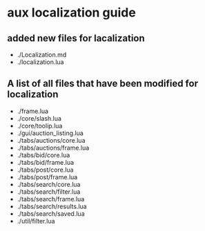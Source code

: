# aux localization guide

## added new files for lacalization

* ./Localization.md
* ./localization.lua

## A list of all files that have been modified for localization

* ./frame.lua
* ./core/slash.lua
* ./core/toolip.lua
* ./gui/auction_listing.lua
* ./tabs/auctions/core.lua
* ./tabs/auctions/frame.lua
* ./tabs/bid/core.lua
* ./tabs/bid/frame.lua
* ./tabs/post/core.lua
* ./tabs/post/frame.lua
* ./tabs/search/core.lua
* ./tabs/search/filter.lua
* ./tabs/search/frame.lua
* ./tabs/search/results.lua
* ./tabs/search/saved.lua
* ./util/filter.lua
